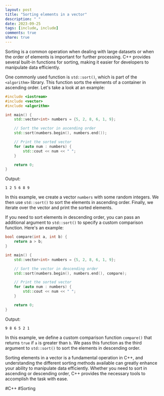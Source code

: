 ```yaml
---
layout: post
title: "Sorting elements in a vector"
description: " "
date: 2023-09-25
tags: [include, include]
comments: true
share: true
---
```


Sorting is a common operation when dealing with large datasets or when the order of elements is important for further processing. C++ provides several built-in functions for sorting, making it easier for developers to manipulate data efficiently.

One commonly used function is `std::sort()`, which is part of the `<algorithm>` library. This function sorts the elements of a container in ascending order. Let's take a look at an example:

```cpp
#include <iostream>
#include <vector>
#include <algorithm>

int main() {
    std::vector<int> numbers = {5, 2, 8, 6, 1, 9};

    // Sort the vector in ascending order
    std::sort(numbers.begin(), numbers.end());

    // Print the sorted vector
    for (auto num : numbers) {
        std::cout << num << " ";
    }

    return 0;
}
```

Output:
```
1 2 5 6 8 9
```

In this example, we create a vector `numbers` with some random integers. We then use `std::sort()` to sort the elements in ascending order. Finally, we iterate over the vector and print the sorted elements.

If you need to sort elements in descending order, you can pass an additional argument to `std::sort()` to specify a custom comparison function. Here's an example:

```cpp
bool compare(int a, int b) {
    return a > b;
}

int main() {
    std::vector<int> numbers = {5, 2, 8, 6, 1, 9};

    // Sort the vector in descending order
    std::sort(numbers.begin(), numbers.end(), compare);

    // Print the sorted vector
    for (auto num : numbers) {
        std::cout << num << " ";
    }

    return 0;
}
```

Output:
```
9 8 6 5 2 1
```

In this example, we define a custom comparison function `compare()` that returns `true` if `a` is greater than `b`. We pass this function as the third argument to `std::sort()` to sort the elements in descending order.

Sorting elements in a vector is a fundamental operation in C++, and understanding the different sorting methods available can greatly enhance your ability to manipulate data efficiently. Whether you need to sort in ascending or descending order, C++ provides the necessary tools to accomplish the task with ease.

#C++ #Sorting